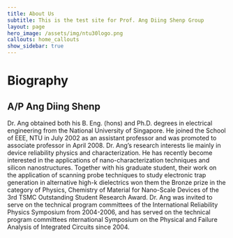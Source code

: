 ```yaml
---
title: About Us
subtitle: This is the test site for Prof. Ang Diing Shenp Group
layout: page
hero_image: /assets/img/ntu30logo.png
callouts: home_callouts
show_sidebar: true
---
```


# Biography

## A/P Ang Diing Shenp

Dr. Ang obtained both his B. Eng. (hons) and Ph.D. degrees in electrical engineering from the National University of Singapore. He joined the School of EEE, NTU in July 2002 as an assistant professor and was promoted to associate professor in April 2008. Dr. Ang’s research interests lie mainly in device reliability physics and characterization. He has recently become interested in the applications of nano-characterization techniques and silicon nanostructures. Together with his graduate student, their work on the application of scanning probe techniques to study electronic trap generation in alternative high-k dielectrics won them the Bronze prize in the category of Physics, Chemistry of Material for Nano-Scale Devices of the 3rd TSMC Outstanding Student Research Award. Dr. Ang was invited to serve on the technical program committees of the International Reliability Physics Symposium from 2004-2006, and has served on the technical program committees nternational Symposium on the Physical and Failure Analysis of Integrated Circuits since 2004. 

